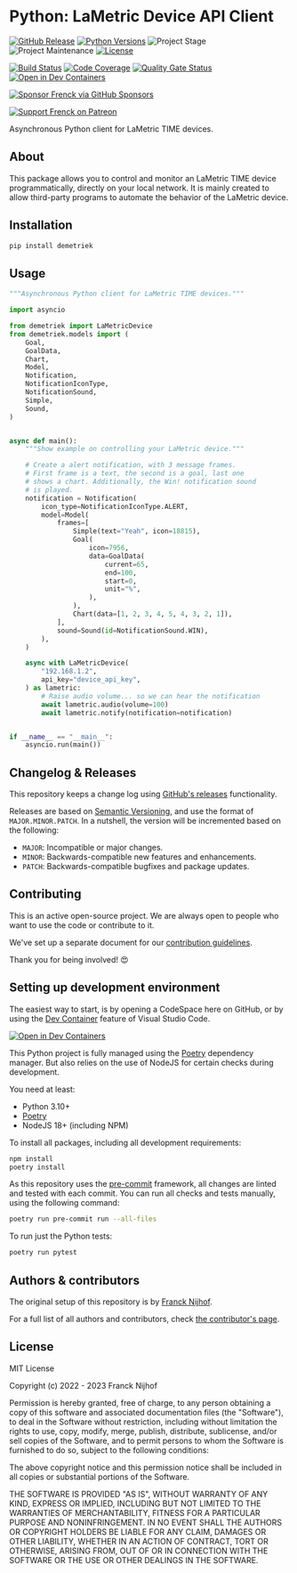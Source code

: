 # Python: LaMetric Device API Client

[![GitHub Release][releases-shield]][releases]
[![Python Versions][python-versions-shield]][pypi]
![Project Stage][project-stage-shield]
![Project Maintenance][maintenance-shield]
[![License][license-shield]](LICENSE.md)

[![Build Status][build-shield]][build]
[![Code Coverage][codecov-shield]][codecov]
[![Quality Gate Status][sonarcloud-shield]][sonarcloud]
[![Open in Dev Containers][devcontainer-shield]][devcontainer]

[![Sponsor Frenck via GitHub Sponsors][github-sponsors-shield]][github-sponsors]

[![Support Frenck on Patreon][patreon-shield]][patreon]

Asynchronous Python client for LaMetric TIME devices.

## About

This package allows you to control and monitor an LaMetric TIME device
programmatically, directly on your local network. It is mainly created to allow
third-party programs to automate the behavior of the LaMetric device.

## Installation

```bash
pip install demetriek
```

## Usage

```python
"""Asynchronous Python client for LaMetric TIME devices."""

import asyncio

from demetriek import LaMetricDevice
from demetriek.models import (
    Goal,
    GoalData,
    Chart,
    Model,
    Notification,
    NotificationIconType,
    NotificationSound,
    Simple,
    Sound,
)


async def main():
    """Show example on controlling your LaMetric device."""

    # Create a alert notification, with 3 message frames.
    # First frame is a text, the second is a goal, last one
    # shows a chart. Additionally, the Win! notification sound
    # is played.
    notification = Notification(
        icon_type=NotificationIconType.ALERT,
        model=Model(
            frames=[
                Simple(text="Yeah", icon=18815),
                Goal(
                    icon=7956,
                    data=GoalData(
                        current=65,
                        end=100,
                        start=0,
                        unit="%",
                    ),
                ),
                Chart(data=[1, 2, 3, 4, 5, 4, 3, 2, 1]),
            ],
            sound=Sound(id=NotificationSound.WIN),
        ),
    )

    async with LaMetricDevice(
        "192.168.1.2",
        api_key="device_api_key",
    ) as lametric:
        # Raise audio volume... so we can hear the notification
        await lametric.audio(volume=100)
        await lametric.notify(notification=notification)


if __name__ == "__main__":
    asyncio.run(main())
```

## Changelog & Releases

This repository keeps a change log using [GitHub's releases][releases]
functionality.

Releases are based on [Semantic Versioning][semver], and use the format
of `MAJOR.MINOR.PATCH`. In a nutshell, the version will be incremented
based on the following:

- `MAJOR`: Incompatible or major changes.
- `MINOR`: Backwards-compatible new features and enhancements.
- `PATCH`: Backwards-compatible bugfixes and package updates.

## Contributing

This is an active open-source project. We are always open to people who want to
use the code or contribute to it.

We've set up a separate document for our
[contribution guidelines](CONTRIBUTING.md).

Thank you for being involved! :heart_eyes:

## Setting up development environment

The easiest way to start, is by opening a CodeSpace here on GitHub, or by using
the [Dev Container][devcontainer] feature of Visual Studio Code.

[![Open in Dev Containers][devcontainer-shield]][devcontainer]

This Python project is fully managed using the [Poetry][poetry] dependency
manager. But also relies on the use of NodeJS for certain checks during
development.

You need at least:

- Python 3.10+
- [Poetry][poetry-install]
- NodeJS 18+ (including NPM)

To install all packages, including all development requirements:

```bash
npm install
poetry install
```

As this repository uses the [pre-commit][pre-commit] framework, all changes
are linted and tested with each commit. You can run all checks and tests
manually, using the following command:

```bash
poetry run pre-commit run --all-files
```

To run just the Python tests:

```bash
poetry run pytest
```

## Authors & contributors

The original setup of this repository is by [Franck Nijhof][frenck].

For a full list of all authors and contributors,
check [the contributor's page][contributors].

## License

MIT License

Copyright (c) 2022 - 2023 Franck Nijhof

Permission is hereby granted, free of charge, to any person obtaining a copy
of this software and associated documentation files (the "Software"), to deal
in the Software without restriction, including without limitation the rights
to use, copy, modify, merge, publish, distribute, sublicense, and/or sell
copies of the Software, and to permit persons to whom the Software is
furnished to do so, subject to the following conditions:

The above copyright notice and this permission notice shall be included in all
copies or substantial portions of the Software.

THE SOFTWARE IS PROVIDED "AS IS", WITHOUT WARRANTY OF ANY KIND, EXPRESS OR
IMPLIED, INCLUDING BUT NOT LIMITED TO THE WARRANTIES OF MERCHANTABILITY,
FITNESS FOR A PARTICULAR PURPOSE AND NONINFRINGEMENT. IN NO EVENT SHALL THE
AUTHORS OR COPYRIGHT HOLDERS BE LIABLE FOR ANY CLAIM, DAMAGES OR OTHER
LIABILITY, WHETHER IN AN ACTION OF CONTRACT, TORT OR OTHERWISE, ARISING FROM,
OUT OF OR IN CONNECTION WITH THE SOFTWARE OR THE USE OR OTHER DEALINGS IN THE
SOFTWARE.

[build-shield]: https://github.com/frenck/python-demetriek/actions/workflows/tests.yaml/badge.svg
[build]: https://github.com/frenck/python-demetriek/actions/workflows/tests.yaml
[codecov-shield]: https://codecov.io/gh/frenck/python-demetriek/branch/main/graph/badge.svg
[codecov]: https://codecov.io/gh/frenck/python-demetriek
[contributors]: https://github.com/frenck/python-demetriek/graphs/contributors
[devcontainer-shield]: https://img.shields.io/static/v1?label=Dev%20Containers&message=Open&color=blue&logo=visualstudiocode
[devcontainer]: https://vscode.dev/redirect?url=vscode://ms-vscode-remote.remote-containers/cloneInVolume?url=https://github.com/frenck/python-demetriek
[frenck]: https://github.com/frenck
[github-sponsors-shield]: https://frenck.dev/wp-content/uploads/2019/12/github_sponsor.png
[github-sponsors]: https://github.com/sponsors/frenck
[license-shield]: https://img.shields.io/github/license/frenck/python-demetriek.svg
[maintenance-shield]: https://img.shields.io/maintenance/yes/2023.svg
[patreon-shield]: https://frenck.dev/wp-content/uploads/2019/12/patreon.png
[patreon]: https://www.patreon.com/frenck
[poetry-install]: https://python-poetry.org/docs/#installation
[poetry]: https://python-poetry.org
[pre-commit]: https://pre-commit.com/
[project-stage-shield]: https://img.shields.io/badge/project%20stage-experimental-yellow.svg
[pypi]: https://pypi.org/project/demetriek/
[python-versions-shield]: https://img.shields.io/pypi/pyversions/demetriek
[releases-shield]: https://img.shields.io/github/release/frenck/python-demetriek.svg
[releases]: https://github.com/frenck/python-demetriek/releases
[semver]: http://semver.org/spec/v2.0.0.html
[sonarcloud-shield]: https://sonarcloud.io/api/project_badges/measure?project=frenck_python-demetriek&metric=alert_status
[sonarcloud]: https://sonarcloud.io/summary/new_code?id=frenck_python-demetriek

